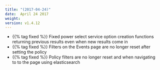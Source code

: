 ```yaml
---
title: "(2017-04-24)"
date:  April 24 2017
weight:
version: v1.4.12
---
```

- {{% tag fixed %}} Fixed power select service option creation functions returning previous results even when new results come in
- {{% tag fixed %}} Filters on the Events page are no longer reset after setting the policy
- {{% tag fixed %}} Policy filters are no longer reset and when navigating to to the page using elasticsearch
